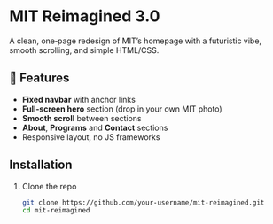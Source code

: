 # MIT Reimagined 3.0

A clean, one‑page redesign of MIT’s homepage with a futuristic vibe, smooth scrolling, and simple HTML/CSS.

## 🚀 Features
- **Fixed navbar** with anchor links  
- **Full‑screen hero** section (drop in your own MIT photo)  
- **Smooth scroll** between sections  
- **About**, **Programs** and **Contact** sections  
- Responsive layout, no JS frameworks  

## Installation

1. Clone the repo  
   ```bash
   git clone https://github.com/your‑username/mit‑reimagined.git
   cd mit‑reimagined
